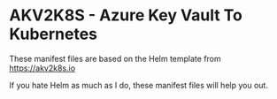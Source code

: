 # AKV2K8S - Azure Key Vault To Kubernetes

These manifest files are based on the Helm template from https://akv2k8s.io

If you hate Helm as much as I do, these manifest files will help you out.

